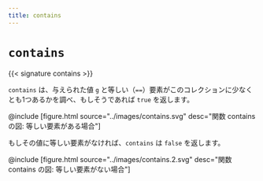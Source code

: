 ```yaml
---
title: contains
---
```


# `contains`

{{< signature contains >}}

`contains` は、与えられた値 `g` と等しい（`==`）要素がこのコレクションに少なくとも1つあるかを調べ、もしそうであれば `true` を返します。

@include [figure.html source="../images/contains.svg" desc="関数 contains の図: 等しい要素がある場合"]

もしその値に等しい要素がなければ、`contains` は `false` を返します。

@include [figure.html source="../images/contains.2.svg" desc="関数 contains の図: 等しい要素がない場合"]

